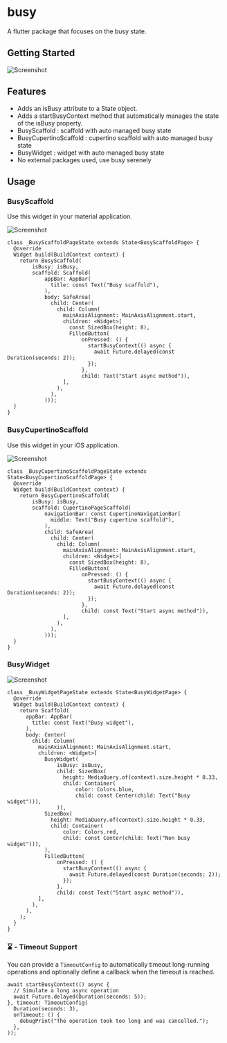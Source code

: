 # busy

A flutter package that focuses on the busy state.

## Getting Started

![Screenshot](https://raw.githubusercontent.com/gdaguin/busy/main/doc/images/busy.gif)

## Features
* Adds an isBusy attribute to a State object.
* Adds a startBusyContext method that automatically manages the state of the isBusy property.
* BusyScaffold : scaffold with auto managed busy state
* BusyCupertinoScaffold : cupertino scaffold with auto managed busy state
* BusyWidget : widget with auto managed busy state
* No external packages used, use busy serenely

## Usage

### BusyScaffold
Use this widget in your material application.

![Screenshot](https://raw.githubusercontent.com/gdaguin/busy/main/doc/images/busy.gif)

```
class _BusyScaffoldPageState extends State<BusyScaffoldPage> {
  @override
  Widget build(BuildContext context) {
    return BusyScaffold(
        isBusy: isBusy,
        scaffold: Scaffold(
            appBar: AppBar(
              title: const Text("Busy scaffold"),
            ),
            body: SafeArea(
              child: Center(
                child: Column(
                  mainAxisAlignment: MainAxisAlignment.start,
                  children: <Widget>[
                    const SizedBox(height: 8),
                    FilledButton(
                        onPressed: () {
                          startBusyContext(() async {
                            await Future.delayed(const Duration(seconds: 2));
                          });
                        },
                        child: Text("Start async method")),
                  ],
                ),
              ),
            )));
  }
}
```

### BusyCupertinoScaffold

Use this widget in your iOS application.

![Screenshot](https://raw.githubusercontent.com/gdaguin/busy/main/doc/images/busy-cupertino.gif)

```
class _BusyCupertinoScaffoldPageState extends State<BusyCupertinoScaffoldPage> {
  @override
  Widget build(BuildContext context) {
    return BusyCupertinoScaffold(
        isBusy: isBusy,
        scaffold: CupertinoPageScaffold(
            navigationBar: const CupertinoNavigationBar(
              middle: Text("Busy cupertino scaffold"),
            ),
            child: SafeArea(
              child: Center(
                child: Column(
                  mainAxisAlignment: MainAxisAlignment.start,
                  children: <Widget>[
                    const SizedBox(height: 8),
                    FilledButton(
                        onPressed: () {
                          startBusyContext(() async {
                            await Future.delayed(const Duration(seconds: 2));
                          });
                        },
                        child: const Text("Start async method")),
                  ],
                ),
              ),
            )));
  }
}
```

### BusyWidget

![Screenshot](https://raw.githubusercontent.com/gdaguin/busy/main/doc/images/busy-widget.gif)

```
class _BusyWidgetPageState extends State<BusyWidgetPage> {
  @override
  Widget build(BuildContext context) {
    return Scaffold(
      appBar: AppBar(
        title: const Text("Busy widget"),
      ),
      body: Center(
        child: Column(
          mainAxisAlignment: MainAxisAlignment.start,
          children: <Widget>[
            BusyWidget(
                isBusy: isBusy,
                child: SizedBox(
                  height: MediaQuery.of(context).size.height * 0.33,
                  child: Container(
                      color: Colors.blue,
                      child: const Center(child: Text("Busy widget"))),
                )),
            SizedBox(
              height: MediaQuery.of(context).size.height * 0.33,
              child: Container(
                  color: Colors.red,
                  child: const Center(child: Text("Non busy widget"))),
            ),
            FilledButton(
                onPressed: () {
                  startBusyContext(() async {
                    await Future.delayed(const Duration(seconds: 2));
                  });
                },
                child: const Text("Start async method")),
          ],
        ),
      ),
    );
  }
}
```

### ⌛ - Timeout Support

You can provide a `TimeoutConfig` to automatically timeout long-running operations and optionally define a callback when the timeout is reached.

```
await startBusyContext(() async {
  // Simulate a long async operation
  await Future.delayed(Duration(seconds: 5));
}, timeout: TimeoutConfig(
  Duration(seconds: 3),
  onTimeout: () {
    debugPrint("The operation took too long and was cancelled.");
  },
));
```
